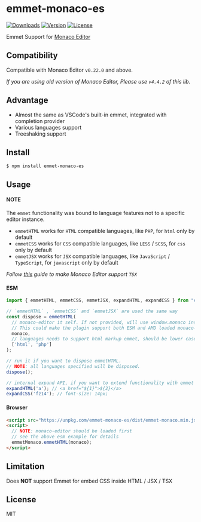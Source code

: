 # emmet-monaco-es

<p>
  <a href="https://npmcharts.com/compare/emmet-monaco-es?minimal=true"><img src="https://img.shields.io/npm/dm/emmet-monaco-es.svg" alt="Downloads"></a>
  <a href="https://www.npmjs.com/package/emmet-monaco-es"><img src="https://img.shields.io/npm/v/emmet-monaco-es.svg" alt="Version"></a>
  <a href="https://www.npmjs.com/package/emmet-monaco-es"><img src="https://img.shields.io/npm/l/emmet-monaco-es.svg" alt="License"></a>
</p>

Emmet Support for [Monaco Editor](https://github.com/Microsoft/monaco-editor)

## Compatibility

Compatible with Monaco Editor `v0.22.0` and above.

_If you are using old version of Monaco Editor, Please use `v4.4.2` of this lib._

## Advantage

- Almost the same as VSCode's built-in emmet, integrated with completion provider
- Various languages support
- Treeshaking support

## Install

```shell
$ npm install emmet-monaco-es
```

## Usage

#### NOTE

The `emmet` functionality was bound to language features not to a specific editor instance.

- `emmetHTML` works for `HTML` compatible languages, like `PHP`, for `html` only by default
- `emmetCSS` works for `CSS` compatible languages, like `LESS` / `SCSS`, for `css` only by default
- `emmetJSX` works for `JSX` compatible languages, like `JavaScript` / `TypeScript`, for `javascript` only by default

_Follow [this](https://github.com/microsoft/monaco-editor/issues/264#issuecomment-654578687) guide to make Monaco Editor support `TSX`_

#### ESM

```javascript
import { emmetHTML, emmetCSS, emmetJSX, expandHTML, expandCSS } from "emmet-monaco-es";

// `emmetHTML` , `emmetCSS` and `emmetJSX` are used the same way
const dispose = emmetHTML(
  // monaco-editor it self. If not provided, will use window.monaco instead.
  // This could make the plugin support both ESM and AMD loaded monaco-editor
  monaco,
  // languages needs to support html markup emmet, should be lower case.
  ['html', 'php']
);

// run it if you want to dispose emmetHTML.
// NOTE: all languages specified will be disposed.
dispose();

// internal expand API, if you want to extend functionality with emmet
expandHTML('a'); // <a href="${1}">${2}</a>
expandCSS('fz14'); // font-size: 14px;
```

#### Browser

```html
<script src="https://unpkg.com/emmet-monaco-es/dist/emmet-monaco.min.js"></script>
<script>
  // NOTE: monaco-editor should be loaded first
  // see the above esm example for details
  emmetMonaco.emmetHTML(monaco);
</script>
```

## Limitation

Does **NOT** support Emmet for embed CSS inside HTML / JSX / TSX

## License

MIT
